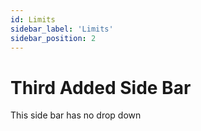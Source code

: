 ```yaml
---
id: Limits
sidebar_label: 'Limits'
sidebar_position: 2
---
```


# Third Added Side Bar
This side bar has no drop down